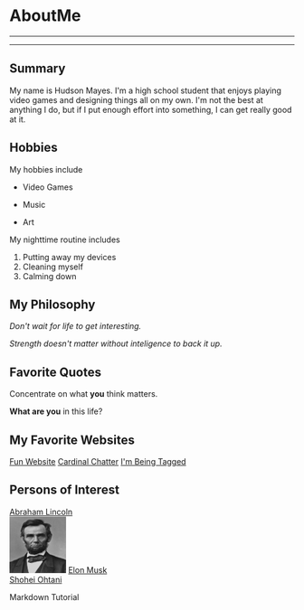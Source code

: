 # AboutMe
---
---
## Summary

[I have a new home]: https://redbirdrants.com/

My name is Hudson Mayes. I'm a high school student that enjoys playing video games and designing things all on my own. I'm not the best at anything I do, but if I put enough effort into something, I can get really good at it. 

[1]: https://en.wikipedia.org/wiki/Abraham_Lincoln
[2]: https://en.wikipedia.org/wiki/Elon_Musk
[3]: https://en.wikipedia.org/wiki/Shohei_Ohtani

Hobbies
-

My hobbies include 

- Video Games
+ Music
* Art

My nighttime routine includes

1. Putting away my devices
2. Cleaning myself
4. Calming down

## My Philosophy

*Don't wait for life to get interesting.*

_Strength doesn't matter without inteligence to back it up._

## Favorite Quotes

Concentrate on what **you** think matters.

__What are you__ in this life?

## My Favorite Websites

[Fun Website](https://www.google.com)
[Cardinal Chatter](https://www.mlptraderumors.com/st-louis-cardinals "St. Louis Cardinals Rumors")
[I'm Being Tagged][I have a NEW HOME]

## Persons of Interest

[Abraham Lincoln][1]<br>
<img src="https://github.com/radicalhdude/AboutMe/blob/main/AbrahamLincoln.jpg" height="100px" width="100px">
[Elon Musk][2]<br>
[Shohei Ohtani][3]<br>

Markdown Tutorial
